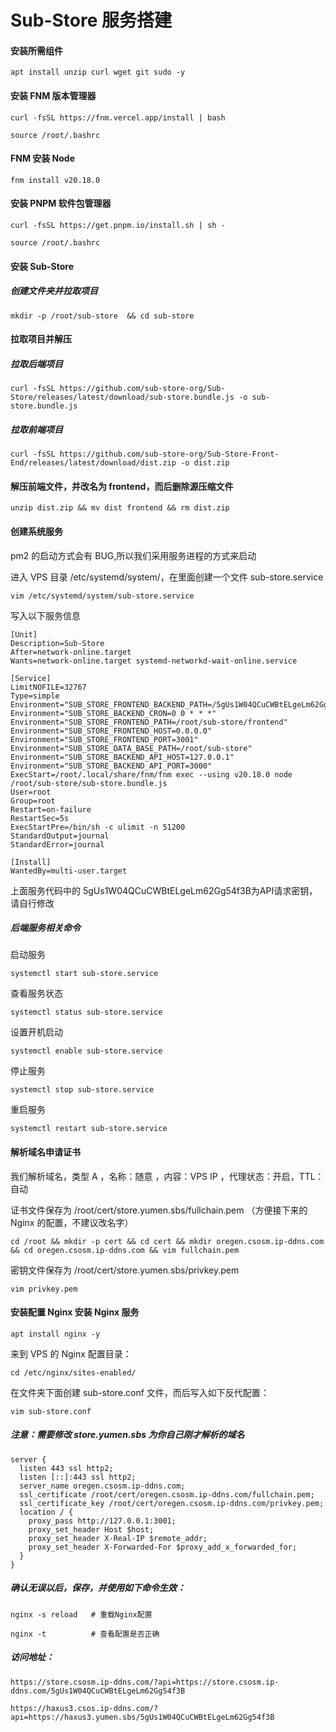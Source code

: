 

# Sub-Store 服务搭建

#### 安装所需组件

```
apt install unzip curl wget git sudo -y
```



#### 安装 FNM 版本管理器

```
curl -fsSL https://fnm.vercel.app/install | bash
```

```
source /root/.bashrc
```




#### FNM 安装 Node

```
fnm install v20.18.0
```



#### 安装 PNPM 软件包管理器

```
curl -fsSL https://get.pnpm.io/install.sh | sh -
```

```
source /root/.bashrc
```




#### 安装 Sub-Store

##### 创建文件夹并拉取项目

```
mkdir -p /root/sub-store  && cd sub-store
```



#### 拉取项目并解压

##### 拉取后端项目
```
curl -fsSL https://github.com/sub-store-org/Sub-Store/releases/latest/download/sub-store.bundle.js -o sub-store.bundle.js
```



##### 拉取前端项目
```
curl -fsSL https://github.com/sub-store-org/Sub-Store-Front-End/releases/latest/download/dist.zip -o dist.zip
```



#### 解压前端文件，并改名为 frontend，而后删除源压缩文件

```
unzip dist.zip && mv dist frontend && rm dist.zip
```



#### 创建系统服务

pm2 的启动方式会有 BUG,所以我们采用服务进程的方式来启动

进入 VPS 目录 /etc/systemd/system/，在里面创建一个文件 sub-store.service

```
vim /etc/systemd/system/sub-store.service
```

写入以下服务信息

```
[Unit]
Description=Sub-Store
After=network-online.target
Wants=network-online.target systemd-networkd-wait-online.service

[Service]
LimitNOFILE=32767
Type=simple
Environment="SUB_STORE_FRONTEND_BACKEND_PATH=/5gUs1W04QCuCWBtELgeLm62Gg54f3B"
Environment="SUB_STORE_BACKEND_CRON=0 0 * * *"
Environment="SUB_STORE_FRONTEND_PATH=/root/sub-store/frontend"
Environment="SUB_STORE_FRONTEND_HOST=0.0.0.0"
Environment="SUB_STORE_FRONTEND_PORT=3001"
Environment="SUB_STORE_DATA_BASE_PATH=/root/sub-store"
Environment="SUB_STORE_BACKEND_API_HOST=127.0.0.1"
Environment="SUB_STORE_BACKEND_API_PORT=3000"
ExecStart=/root/.local/share/fnm/fnm exec --using v20.18.0 node /root/sub-store/sub-store.bundle.js
User=root
Group=root
Restart=on-failure
RestartSec=5s
ExecStartPre=/bin/sh -c ulimit -n 51200
StandardOutput=journal
StandardError=journal

[Install]
WantedBy=multi-user.target
```

上面服务代码中的 5gUs1W04QCuCWBtELgeLm62Gg54f3B为API请求密钥，请自行修改

##### 后端服务相关命令

启动服务

```
systemctl start sub-store.service
```

查看服务状态

```
systemctl status sub-store.service
```

设置开机启动

```
systemctl enable sub-store.service
```

停止服务

```
systemctl stop sub-store.service
```

重启服务

```
systemctl restart sub-store.service
```



#### 解析域名申请证书

我们解析域名，类型 A ，名称：随意 ，内容：VPS IP ，代理状态：开启，TTL：自动

证书文件保存为 /root/cert/store.yumen.sbs/fullchain.pem （方便接下来的 Nginx 的配置，不建议改名字）

```
cd /root && mkdir -p cert && cd cert && mkdir oregen.csosm.ip-ddns.com && cd oregen.csosm.ip-ddns.com && vim fullchain.pem
```

密钥文件保存为 /root/cert/store.yumen.sbs/privkey.pem

```
vim privkey.pem
```



#### 安装配置 Nginx 安装 Nginx 服务

```
apt install nginx -y
```

来到 VPS 的 Nginx 配置目录：

```
cd /etc/nginx/sites-enabled/
```

在文件夹下面创建 sub-store.conf 文件，而后写入如下反代配置：

```
vim sub-store.conf
```



##### 注意：需要修改 store.yumen.sbs 为你自己刚才解析的域名

```
server {
  listen 443 ssl http2;
  listen [::]:443 ssl http2;
  server_name oregen.csosm.ip-ddns.com;
  ssl_certificate /root/cert/oregen.csosm.ip-ddns.com/fullchain.pem;
  ssl_certificate_key /root/cert/oregen.csosm.ip-ddns.com/privkey.pem;
  location / {
    proxy_pass http://127.0.0.1:3001;
    proxy_set_header Host $host;
    proxy_set_header X-Real-IP $remote_addr;
    proxy_set_header X-Forwarded-For $proxy_add_x_forwarded_for;
  }
}
```



##### 确认无误以后，保存，并使用如下命令生效：

```
nginx -s reload   # 重载Nginx配置

nginx -t          # 查看配置是否正确
```



##### 访问地址：

```
https://store.csosm.ip-ddns.com/?api=https://store.csosm.ip-ddns.com/5gUs1W04QCuCWBtELgeLm62Gg54f3B
```

```
https://haxus3.csos.ip-ddns.com/?api=https://haxus3.yumen.sbs/5gUs1W04QCuCWBtELgeLm62Gg54f3B
```


